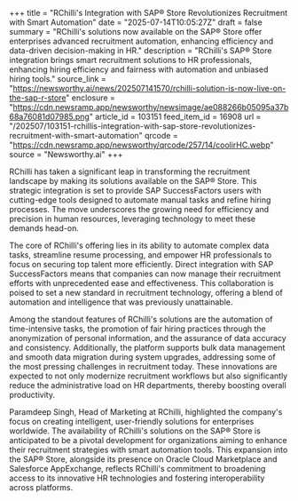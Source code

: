 +++
title = "RChilli's Integration with SAP® Store Revolutionizes Recruitment with Smart Automation"
date = "2025-07-14T10:05:27Z"
draft = false
summary = "RChilli's solutions now available on the SAP® Store offer enterprises advanced recruitment automation, enhancing efficiency and data-driven decision-making in HR."
description = "RChilli's SAP® Store integration brings smart recruitment solutions to HR professionals, enhancing hiring efficiency and fairness with automation and unbiased hiring tools."
source_link = "https://newsworthy.ai/news/202507141570/rchilli-solution-is-now-live-on-the-sap-r-store"
enclosure = "https://cdn.newsramp.app/newsworthy/newsimage/ae088266b05095a37b68a76081d07985.png"
article_id = 103151
feed_item_id = 16908
url = "/202507/103151-rchillis-integration-with-sap-store-revolutionizes-recruitment-with-smart-automation"
qrcode = "https://cdn.newsramp.app/newsworthy/qrcode/257/14/coolirHC.webp"
source = "Newsworthy.ai"
+++

<p>RChilli has taken a significant leap in transforming the recruitment landscape by making its solutions available on the SAP® Store. This strategic integration is set to provide SAP SuccessFactors users with cutting-edge tools designed to automate manual tasks and refine hiring processes. The move underscores the growing need for efficiency and precision in human resources, leveraging technology to meet these demands head-on.</p><p>The core of RChilli's offering lies in its ability to automate complex data tasks, streamline resume processing, and empower HR professionals to focus on securing top talent more efficiently. Direct integration with SAP SuccessFactors means that companies can now manage their recruitment efforts with unprecedented ease and effectiveness. This collaboration is poised to set a new standard in recruitment technology, offering a blend of automation and intelligence that was previously unattainable.</p><p>Among the standout features of RChilli's solutions are the automation of time-intensive tasks, the promotion of fair hiring practices through the anonymization of personal information, and the assurance of data accuracy and consistency. Additionally, the platform supports bulk data management and smooth data migration during system upgrades, addressing some of the most pressing challenges in recruitment today. These innovations are expected to not only modernize recruitment workflows but also significantly reduce the administrative load on HR departments, thereby boosting overall productivity.</p><p>Paramdeep Singh, Head of Marketing at RChilli, highlighted the company's focus on creating intelligent, user-friendly solutions for enterprises worldwide. The availability of RChilli's solutions on the SAP® Store is anticipated to be a pivotal development for organizations aiming to enhance their recruitment strategies with smart automation tools. This expansion into the SAP® Store, alongside its presence on Oracle Cloud Marketplace and Salesforce AppExchange, reflects RChilli's commitment to broadening access to its innovative HR technologies and fostering interoperability across platforms.</p>